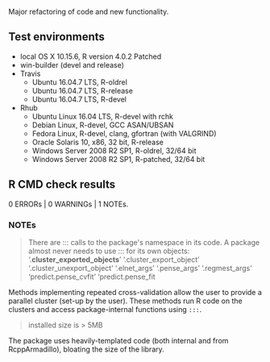 Major refactoring of code and new functionality.

## Test environments
* local OS X 10.15.6, R version 4.0.2 Patched
* win-builder (devel and release)
* Travis
  * Ubuntu 16.04.7 LTS, R-oldrel
  * Ubuntu 16.04.7 LTS, R-release
  * Ubuntu 16.04.7 LTS, R-devel
* Rhub
  * Ubuntu Linux 16.04 LTS, R-devel with rchk
  * Debian Linux, R-devel, GCC ASAN/UBSAN
  * Fedora Linux, R-devel, clang, gfortran (with VALGRIND)
  * Oracle Solaris 10, x86, 32 bit, R-release
  * Windows Server 2008 R2 SP1, R-oldrel, 32/64 bit
  * Windows Server 2008 R2 SP1, R-patched, 32/64 bit
## R CMD check results

0 ERRORs | 0 WARNINGs | 1 NOTEs.

### NOTEs
> There are ::: calls to the package's namespace in its code. A package almost never needs to use ::: for
> its own objects:
> ‘.__cluster_exported_objects__’ ‘.cluster_export_object’ ‘.cluster_unexport_object’ ‘.elnet_args’ ‘.pense_args’
> ‘.regmest_args’ ‘predict.pense_cvfit’ ‘predict.pense_fit

Methods implementing repeated cross-validation allow the user to provide a parallel cluster (set-up by the user).
These methods run R code on the clusters and access package-internal functions using `:::`.

> installed size is > 5MB

The package uses heavily-templated code (both internal and from RcppArmadillo), bloating the size of the library.
